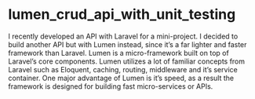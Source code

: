 # lumen_crud_api_with_unit_testing
I recently developed an API with Laravel for a mini-project. I decided to build another API but with Lumen instead, since it’s a far lighter and faster framework than Laravel.  Lumen is a micro-framework built on top of Laravel’s core components. Lumen utilizes a lot of familiar concepts from Laravel such as Eloquent, caching, routing, middleware and it’s service container. One major advantage of Lumen is it’s speed, as a result the framework is designed for building fast micro-services or APIs.
